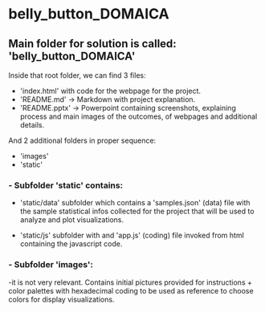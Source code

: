 # belly_button_DOMAICA

## Main folder for solution is called: 'belly_button_DOMAICA'

Inside that root folder, we can find 3 files:

- 'index.html' with code for the webpage for the project.
- 'README.md' -> Markdown with project explanation.
- 'README.pptx' -> Powerpoint containing screenshots, explaining process and main images of the outcomes, of webpages and additional details.

And 2 additional folders in proper sequence:

- 'images'
- 'static'

### - Subfolder 'static' contains:

- 'static/data' subfolder which contains a 'samples.json' (data) file with the sample statistical infos collected for the project that will be used to analyze and plot visualizations.
    
- 'static/js' subfolder with and 'app.js' (coding) file invoked from html containing the javascript code.
  


### - Subfolder 'images': 

-it is not very relevant. Contains initial pictures provided for instructions + color palettes with hexadecimal coding to be used as reference to choose colors for display visualizations.





